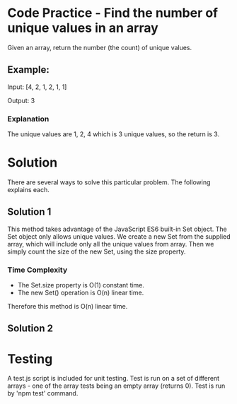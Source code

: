 # Code Practice - Find the number of unique values in an array
Given an array, return the number (the count) of unique values.

## Example:

Input: [4, 2, 1, 2, 1, 1]

Output: 3

### Explanation
The unique values are 1, 2, 4 which is 3 unique values, so the return is 3.

# Solution
There are several ways to solve this particular problem. The following explains each.

## Solution 1
This method takes advantage of the JavaScript ES6 built-in Set object. The Set object only allows unique values. We create a new Set from the supplied array, which will include only all the unique values from array. Then we simply count the size of the new Set, using the size property.

### Time Complexity
* The Set.size property is O(1) constant time.
* The new Set() operation is O(n) linear time.

Therefore this method is O(n) linear time.

## Solution 2

# Testing
A test.js script is included for unit testing. Test is run on a set of different arrays - one of the array tests being an empty array (returns 0). Test is run by 'npm test' command.
